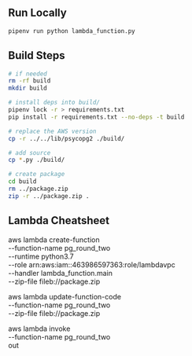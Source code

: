 ## Run Locally

```sh
pipenv run python lambda_function.py
```

## Build Steps

```sh
# if needed
rm -rf build
mkdir build

# install deps into build/
pipenv lock -r > requirements.txt
pip install -r requirements.txt --no-deps -t build

# replace the AWS version
cp -r ../../lib/psycopg2 ./build/

# add source
cp *.py ./build/

# create package
cd build
rm ../package.zip
zip -r ../package.zip .
```


## Lambda Cheatsheet

aws lambda create-function \
  --function-name pg_round_two \
  --runtime python3.7 \
  --role arn:aws:iam::463986597363:role/lambdavpc \
  --handler lambda_function.main \
  --zip-file fileb://package.zip

aws lambda update-function-code \
  --function-name pg_round_two \
  --zip-file fileb://package.zip

aws lambda invoke \
  --function-name pg_round_two \
   out

